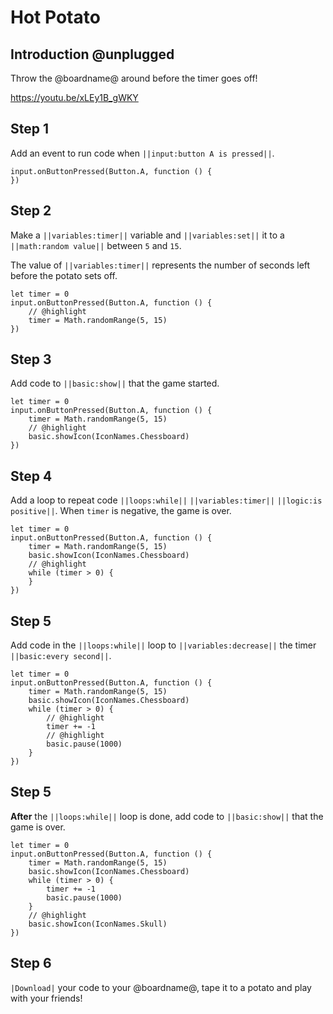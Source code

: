 # Hot Potato

## Introduction @unplugged

Throw the @boardname@ around before the timer goes off!

https://youtu.be/xLEy1B_gWKY

## Step 1

Add an event to run code when ``||input:button A is pressed||``.

```blocks
input.onButtonPressed(Button.A, function () {
})
```

## Step 2

Make a ``||variables:timer||`` variable and ``||variables:set||`` it to 
a ``||math:random value||`` between ``5`` and ``15``.

The value of ``||variables:timer||`` represents the number of seconds left before the potato sets off.

```blocks
let timer = 0
input.onButtonPressed(Button.A, function () {
    // @highlight
    timer = Math.randomRange(5, 15)
})
```

## Step 3

Add code to ``||basic:show||`` that the game started.

```blocks
let timer = 0
input.onButtonPressed(Button.A, function () {
    timer = Math.randomRange(5, 15)
    // @highlight
    basic.showIcon(IconNames.Chessboard)
})
```

## Step 4

Add a loop to repeat code ``||loops:while||``  ``||variables:timer||`` ``||logic:is positive||``. When `timer` is negative, the game is over.


```blocks
let timer = 0
input.onButtonPressed(Button.A, function () {
    timer = Math.randomRange(5, 15)
    basic.showIcon(IconNames.Chessboard)
    // @highlight
    while (timer > 0) {
    }
})
```

## Step 5

Add code in the ``||loops:while||`` loop to ``||variables:decrease||`` the timer ``||basic:every second||``.

```blocks
let timer = 0
input.onButtonPressed(Button.A, function () {
    timer = Math.randomRange(5, 15)
    basic.showIcon(IconNames.Chessboard)
    while (timer > 0) {
        // @highlight
        timer += -1
        // @highlight
        basic.pause(1000)
    }
})
```

## Step 5

**After** the ``||loops:while||`` loop is done, add code to ``||basic:show||`` that the game is over.

```blocks
let timer = 0
input.onButtonPressed(Button.A, function () {
    timer = Math.randomRange(5, 15)
    basic.showIcon(IconNames.Chessboard)
    while (timer > 0) {
        timer += -1
        basic.pause(1000)
    }
    // @highlight
    basic.showIcon(IconNames.Skull)
})
```

## Step 6

`|Download|` your code to your @boardname@, tape it to a potato and play with your friends!